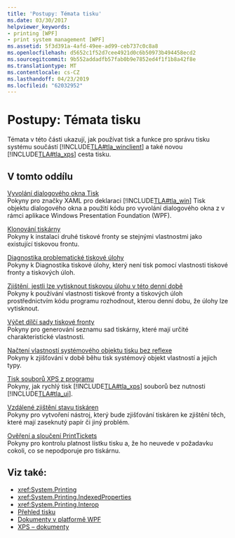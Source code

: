 ```yaml
---
title: 'Postupy: Témata tisku'
ms.date: 03/30/2017
helpviewer_keywords:
- printing [WPF]
- print system management [WPF]
ms.assetid: 5f3d391a-4afd-49ee-ad99-ceb737c0c8a8
ms.openlocfilehash: d5652c1f52d7cee4921d0c6b50973b494458ecd2
ms.sourcegitcommit: 9b552addadfb57fab0b9e7852ed4f1f1b8a42f8e
ms.translationtype: MT
ms.contentlocale: cs-CZ
ms.lasthandoff: 04/23/2019
ms.locfileid: "62032952"
---
```

# <a name="printing-how-to-topics"></a>Postupy: Témata tisku
Témata v této části ukazují, jak používat tisk a funkce pro správu tisku systému součástí [!INCLUDE[TLA#tla_winclient](../../../../includes/tlasharptla-winclient-md.md)] a také novou [!INCLUDE[TLA#tla_xps](../../../../includes/tlasharptla-xps-md.md)] cesta tisku.  
  
## <a name="in-this-section"></a>V tomto oddílu  
 [Vyvolání dialogového okna Tisk](how-to-invoke-a-print-dialog.md)  
 Pokyny pro značky XAML pro deklaraci [!INCLUDE[TLA#tla_win](../../../../includes/tlasharptla-win-md.md)] Tisk objektu dialogového okna a použití kódu pro vyvolání dialogového okna z v rámci aplikace Windows Presentation Foundation (WPF).  
  
 [Klonování tiskárny](how-to-clone-a-printer.md)  
 Pokyny k instalaci druhé tiskové fronty se stejnými vlastnostmi jako existující tiskovou frontu.  
  
 [Diagnostika problematické tiskové úlohy](how-to-diagnose-problematic-print-job.md)  
 Pokyny k Diagnostika tiskové úlohy, který není tisk pomocí vlastnosti tiskové fronty a tiskových úloh.  
  
 [Zjištění, jestli lze vytisknout tiskovou úlohu v této denní době](how-to-discover-whether-a-print-job-can-be-printed-at-this-time-of-day.md)  
 Pokyny k používání vlastnosti tiskové fronty a tiskových úloh prostřednictvím kódu programu rozhodnout, kterou denní dobu, že úlohy lze vytisknout.  
  
 [Výčet dílčí sady tiskové fronty](how-to-enumerate-a-subset-of-print-queues.md)  
 Pokyny pro generování seznamu sad tiskárny, které mají určité charakteristické vlastnosti.  
  
 [Načtení vlastností systémového objektu tisku bez reflexe](how-to-get-print-system-object-properties-without-reflection.md)  
 Pokyny k zjišťování v době běhu tisk systémový objekt vlastností a jejich typy.  
  
 [Tisk souborů XPS z programu](how-to-programmatically-print-xps-files.md)  
 Pokyny, jak rychlý tisk [!INCLUDE[TLA#tla_xps](../../../../includes/tlasharptla-xps-md.md)] souborů bez nutnosti [!INCLUDE[TLA#tla_ui](../../../../includes/tlasharptla-ui-md.md)].  
  
 [Vzdálené zjištění stavu tiskáren](how-to-remotely-survey-the-status-of-printers.md)  
 Pokyny pro vytvoření nástroj, který bude zjišťování tiskáren ke zjištění těch, které mají zaseknutý papír či jiný problém.  
  
 [Ověření a sloučení PrintTickets](how-to-validate-and-merge-printtickets.md)  
 Pokyny pro kontrolu platnost lístku tisku a, že ho neuvede v požadavku cokoli, co se nepodporuje pro tiskárnu.  
  
## <a name="see-also"></a>Viz také:

- <xref:System.Printing>
- <xref:System.Printing.IndexedProperties>
- <xref:System.Printing.Interop>
- [Přehled tisku](printing-overview.md)
- [Dokumenty v platformě WPF](documents-in-wpf.md)
- [XPS – dokumenty](/windows/desktop/printdocs/documents)
